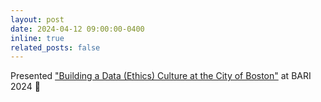 ```yaml
---
layout: post
date: 2024-04-12 09:00:00-0400
inline: true
related_posts: false
---
```


Presented ["Building a Data (Ethics) Culture at the City of Boston"](https://cssh.northeastern.edu/bari/bari-conference-2024-greater-bostons-annual-insight-to-impact-summit/#SESS3) at BARI 2024 🤠
